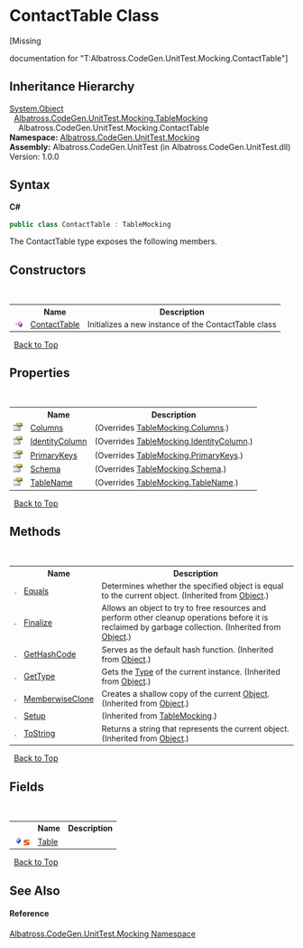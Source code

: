 # ContactTable Class
 

\[Missing <summary> documentation for "T:Albatross.CodeGen.UnitTest.Mocking.ContactTable"\]


## Inheritance Hierarchy
<a href="http://msdn2.microsoft.com/en-us/library/e5kfa45b" target="_blank">System.Object</a><br />&nbsp;&nbsp;<a href="4DD77245.md">Albatross.CodeGen.UnitTest.Mocking.TableMocking</a><br />&nbsp;&nbsp;&nbsp;&nbsp;Albatross.CodeGen.UnitTest.Mocking.ContactTable<br />
**Namespace:**&nbsp;<a href="2F2D61B8.md">Albatross.CodeGen.UnitTest.Mocking</a><br />**Assembly:**&nbsp;Albatross.CodeGen.UnitTest (in Albatross.CodeGen.UnitTest.dll) Version: 1.0.0

## Syntax

**C#**<br />
``` C#
public class ContactTable : TableMocking
```

The ContactTable type exposes the following members.


## Constructors
&nbsp;<table><tr><th></th><th>Name</th><th>Description</th></tr><tr><td>![Public method](media/pubmethod.gif "Public method")</td><td><a href="2E4832E6.md">ContactTable</a></td><td>
Initializes a new instance of the ContactTable class</td></tr></table>&nbsp;
<a href="#contacttable-class">Back to Top</a>

## Properties
&nbsp;<table><tr><th></th><th>Name</th><th>Description</th></tr><tr><td>![Public property](media/pubproperty.gif "Public property")</td><td><a href="EB3CAD56.md">Columns</a></td><td> (Overrides <a href="44A7FBE6.md">TableMocking.Columns</a>.)</td></tr><tr><td>![Public property](media/pubproperty.gif "Public property")</td><td><a href="1EF2EA7F.md">IdentityColumn</a></td><td> (Overrides <a href="9B91CD97.md">TableMocking.IdentityColumn</a>.)</td></tr><tr><td>![Public property](media/pubproperty.gif "Public property")</td><td><a href="ECC47E6.md">PrimaryKeys</a></td><td> (Overrides <a href="F92B34DF.md">TableMocking.PrimaryKeys</a>.)</td></tr><tr><td>![Public property](media/pubproperty.gif "Public property")</td><td><a href="8E1EF651.md">Schema</a></td><td> (Overrides <a href="ED730F96.md">TableMocking.Schema</a>.)</td></tr><tr><td>![Public property](media/pubproperty.gif "Public property")</td><td><a href="A0F78D99.md">TableName</a></td><td> (Overrides <a href="9CF923CD.md">TableMocking.TableName</a>.)</td></tr></table>&nbsp;
<a href="#contacttable-class">Back to Top</a>

## Methods
&nbsp;<table><tr><th></th><th>Name</th><th>Description</th></tr><tr><td>![Public method](media/pubmethod.gif "Public method")</td><td><a href="http://msdn2.microsoft.com/en-us/library/bsc2ak47" target="_blank">Equals</a></td><td>
Determines whether the specified object is equal to the current object.
 (Inherited from <a href="http://msdn2.microsoft.com/en-us/library/e5kfa45b" target="_blank">Object</a>.)</td></tr><tr><td>![Protected method](media/protmethod.gif "Protected method")</td><td><a href="http://msdn2.microsoft.com/en-us/library/4k87zsw7" target="_blank">Finalize</a></td><td>
Allows an object to try to free resources and perform other cleanup operations before it is reclaimed by garbage collection.
 (Inherited from <a href="http://msdn2.microsoft.com/en-us/library/e5kfa45b" target="_blank">Object</a>.)</td></tr><tr><td>![Public method](media/pubmethod.gif "Public method")</td><td><a href="http://msdn2.microsoft.com/en-us/library/zdee4b3y" target="_blank">GetHashCode</a></td><td>
Serves as the default hash function.
 (Inherited from <a href="http://msdn2.microsoft.com/en-us/library/e5kfa45b" target="_blank">Object</a>.)</td></tr><tr><td>![Public method](media/pubmethod.gif "Public method")</td><td><a href="http://msdn2.microsoft.com/en-us/library/dfwy45w9" target="_blank">GetType</a></td><td>
Gets the <a href="http://msdn2.microsoft.com/en-us/library/42892f65" target="_blank">Type</a> of the current instance.
 (Inherited from <a href="http://msdn2.microsoft.com/en-us/library/e5kfa45b" target="_blank">Object</a>.)</td></tr><tr><td>![Protected method](media/protmethod.gif "Protected method")</td><td><a href="http://msdn2.microsoft.com/en-us/library/57ctke0a" target="_blank">MemberwiseClone</a></td><td>
Creates a shallow copy of the current <a href="http://msdn2.microsoft.com/en-us/library/e5kfa45b" target="_blank">Object</a>.
 (Inherited from <a href="http://msdn2.microsoft.com/en-us/library/e5kfa45b" target="_blank">Object</a>.)</td></tr><tr><td>![Public method](media/pubmethod.gif "Public method")</td><td><a href="96CEF63.md">Setup</a></td><td> (Inherited from <a href="4DD77245.md">TableMocking</a>.)</td></tr><tr><td>![Public method](media/pubmethod.gif "Public method")</td><td><a href="http://msdn2.microsoft.com/en-us/library/7bxwbwt2" target="_blank">ToString</a></td><td>
Returns a string that represents the current object.
 (Inherited from <a href="http://msdn2.microsoft.com/en-us/library/e5kfa45b" target="_blank">Object</a>.)</td></tr></table>&nbsp;
<a href="#contacttable-class">Back to Top</a>

## Fields
&nbsp;<table><tr><th></th><th>Name</th><th>Description</th></tr><tr><td>![Public field](media/pubfield.gif "Public field")![Static member](media/static.gif "Static member")</td><td><a href="20DF3C98.md">Table</a></td><td /></tr></table>&nbsp;
<a href="#contacttable-class">Back to Top</a>

## See Also


#### Reference
<a href="2F2D61B8.md">Albatross.CodeGen.UnitTest.Mocking Namespace</a><br />